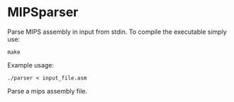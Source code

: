 # MIPSparser 

Parse MIPS assembly in input from stdin. To compile the executable 
simply use: 
	
	make

Example usage:

	./parser < input_file.asm

Parse a mips assembly file.
